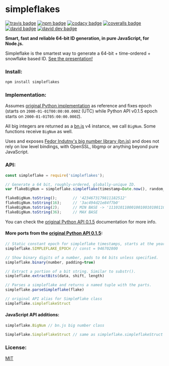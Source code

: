 # simpleflakes

[![travis badge][travis-badge]][travis-link]
[![npm badge][npm-badge]][npm-link]
[![codacy badge][codacy-badge]][coveralls-link]
[![coveralls badge][coveralls-badge]][coveralls-link]
[![david badge][dependencies-badge]][dependencies-url]
[![david dev badge][dependencies-dev-badge]][dependencies-dev-url]

**Smart, fast and reliable 64-bit ID generation, in pure JavaScript, for Node.js.**  

Simpleflake is the smartest way to generate a 64-bit + time-ordered + snowflake based ID. [See the presentation!](http://akmanalp.com/simpleflake_presentation/)


### Install:

```sh
npm install simpleflakes
```

### Implementation:  
Assumes [original Python implementation](https://simpleflake.readthedocs.org/en/latest/) as reference and fixes epoch (starts on `2000-01-01T00:00:00.000Z` (UTC) while Python API v0.1.5 epoch starts on `2000-01-01T05:00:00.000Z`).  

All big integers are returned as a [bn.js](https://github.com/indutny/bn.js) v4 instance, we call `BigNum`. Some functions receive `BigNum` as well.

Uses and exposes [Fedor Indutny's big number library (bn.js)](https://github.com/indutny/bn.js) and does not rely on low level bindings, with OpenSSL, libgmp or anything beyond pure JavaScript.  

### API:

```js
const simpleflake = require('simpleflakes');

// Generate a 64 bit, roughly-ordered, globally-unique ID.
var flakeBigNum = simpleflake.simpleflake(timestamp=Date.now(), random_bits=23-bit random, epoch=Date.UTC(2000, 0, 1))

flakeBigNum.toString();       // '4234673179811182512'
flakeBigNum.toString(16);     // '3ac494d21e84f7b0'
flakeBigNum.toString(2);      // MIN BASE -> '11101011000100100101001101001000011110100001001111011110110000'
flakeBigNum.toString(36);     // MAX BASE
```
You can check the [original Python API 0.1.5](https://simpleflake.readthedocs.org/en/latest/) documentation for more info.  


#### More ports from the [original Python API 0.1.5](https://simpleflake.readthedocs.org/en/latest/):
```js
// Static constant epoch for simpleflake timestamps, starts at the year 2000  
simpleflake.SIMPLEFLAKE_EPOCH // const = 946702800

// Show binary digits of a number, pads to 64 bits unless specified.
simpleflake.binary(number, padding=true)

// Extract a portion of a bit string. Similar to substr().
simpleflake.extractBits(data, shift, length)

// Parses a simpleflake and returns a named tuple with the parts.
simpleflake.parseSimpleflake(flake)

// original API alias for SimpleFlake class
simpleflake.simpleflakeStruct
```


#### JavaScript API additions:
```js
simpleflake.BigNum // bn.js big number class

SimpleFlake.SimpleFlakeStruct // same as simpleflake.simpleflakeStruct
```


### License:  
[MIT](https://raw.githubusercontent.com/leodutra/simpleflakes/master/LICENSE)

[npm-badge]: https://img.shields.io/npm/v/simpleflakes.svg?style=flat
[travis-badge]: http://img.shields.io/travis/leodutra/simpleflakes/master.svg?style=flat
[codacy-badge]: 	https://img.shields.io/codacy/f71ef817e5f14a9ab3b8b2cb6fabf51a/master.svg?style=flat
[coveralls-badge]: https://img.shields.io/coveralls/leodutra/simpleflakes/master.svg?style=flat

[npm-link]: https://www.npmjs.com/package/simpleflakes
[travis-link]: https://travis-ci.org/leodutra/simpleflakes
[codacy-link]: https://www.codacy.com/app/leodutra/simpleflakes
[coveralls-link]: https://coveralls.io/github/leodutra/simpleflakes

[dependencies-url]: https://david-dm.org/leodutra/simpleflakes
[dependencies-badge]: 	https://img.shields.io/david/leodutra/simpleflakes.svg?style=flat
[dependencies-dev-url]: https://david-dm.org/leodutra/simpleflakes#info=devDependencies&view=table
[dependencies-dev-badge]: 	https://img.shields.io/david/dev/leodutra/simpleflakes.svg?style=flat
